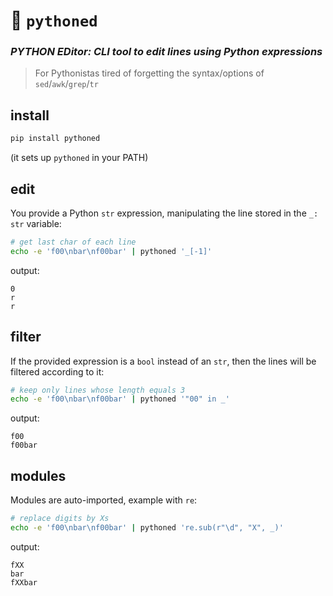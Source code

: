 # 🐉 `pythoned`

### *PYTHON EDitor: CLI tool to edit lines using Python expressions*

> For Pythonistas tired of forgetting the syntax/options of  `sed`/`awk`/`grep`/`tr`

## install
```bash
pip install pythoned
```
(it sets up `pythoned` in your PATH)

## edit
You provide a Python `str` expression, manipulating the line stored in the `_: str` variable:

```bash
# get last char of each line
echo -e 'f00\nbar\nf00bar' | pythoned '_[-1]'
```
output:
```
0
r
r
```

## filter
If the provided expression is a `bool` instead of an `str`, then the lines will be filtered according to it:
```bash
# keep only lines whose length equals 3
echo -e 'f00\nbar\nf00bar' | pythoned '"00" in _'
```
output:
```
f00
f00bar
```

## modules

Modules are auto-imported, example with `re`:
```bash
# replace digits by Xs
echo -e 'f00\nbar\nf00bar' | pythoned 're.sub(r"\d", "X", _)'
```
output:
```
fXX
bar
fXXbar
```
